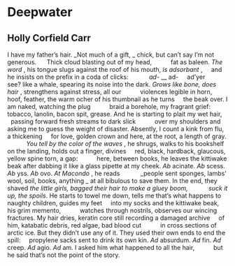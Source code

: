 # Deepwater
## Holly Corfield Carr
I have my father’s hair. _Not much of a gift,
_
chick, but can’t say I’m not generous.
     Thick cloud blasting out of my head,
          fat as baleen. _The word_ , his tongue slugs
against the roof of his mouth, _is adsorbant_ ,
    and he insists on the prefix in a coda of clicks:
           _ad-_ __ ad-     ad’yer see? like a whale, spearing
its noise into the dark. _Grows like bone,_
 _does hair_ , strengthens against stress, all our
          violences legible in horn, hoof, feather,
the warm ocher of his thumbnail as he turns
    the beak over. I am naked, watching the plug
          braid a borehole, my fragrant grief: tobacco, lanolin,
bacon spit, grease. And he is starting to plait my wet hair,
    passing forward fresh streams to dark slick
          over my shoulders and asking me to guess the weight
of disaster. Absently, I count a kink from flu, a thickening
    for love, golden crown and here, at the root, a length of gray.
           _You tell by the color of the waves_ , he shrugs, walks
to his bookshelf on the landing, holds out a finger, divines
    red, black, hardback, glaucous, yellow spine torn, a gap:
          here, between books, he leaves the kittiwake beak
after dabbing it like a glass pipette at my cheek.
 _Ab_ acinate. _Ab_ scess. _Ab_ yss. _Ab_ ovo. _At Macondo_ , he reads
           _people sent sponges, lambs’ wool, soil, books, anything
_
at all bibulous to save them. In the end, they shaved
 _the little girls, bagged their hair to make a gluey boom,_
           _suck it up, the spoils_. He starts to towel me down, tells me
that’s what happens to naughty children, guides my feet
    into my socks and the kittiwake beak, his grim memento,
          watches through nostrils, observes our wincing fractures.
My hair dries, keratin core still recording a damaged archive
    of  him, katabatic debris, red algae, bad blood cut
          in cross sections of arctic ice. But they didn’t
use any of it. They used their own ends to end the spill:
    propylene sacks sent to drink its own kin. _Ad_ absurdum. _Ad_ fin.
 _Ad_ creep. _Ad_ agio. _Ad_ am. I asked him what happened to all the hair,
          but he said that’s not the point of the story.